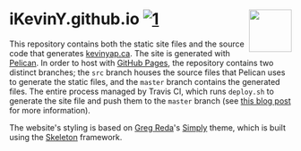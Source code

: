 # iKevinY.github.io [![1]][2] <img align="right" width=76 src="https://raw.githubusercontent.com/iKevinY/iKevinY.github.io/src/theme/static/images/apple-touch-icon-152x152.png"/>

This repository contains both the static site files and the source code that generates [kevinyap.ca](http://kevinyap.ca). The site is generated with [Pelican](http://getpelican.com). In order to host with [GitHub Pages](http://pages.github.com), the repository contains two distinct branches; the `src` branch houses the source files that Pelican uses to generate the static files, and the `master` branch contains the generated files. The entire process managed by Travis CI, which runs `deploy.sh` to generate the site file and push them to the `master` branch (see [this blog post](http://kevinyap.ca/2014/06/deploying-pelican-sites-using-travis-ci/) for more information).

The website's styling is based on [Greg Reda](http://www.gregreda.com)'s [Simply](https://github.com/gjreda/gregreda.com/tree/master/theme/simply) theme, which is built using the [Skeleton](http://www.getskeleton.com) framework.

[1]: http://img.shields.io/travis/iKevinY/iKevinY.github.io/src.svg?style=flat "Build Status"
[2]: https://travis-ci.org/iKevinY/iKevinY.github.io

